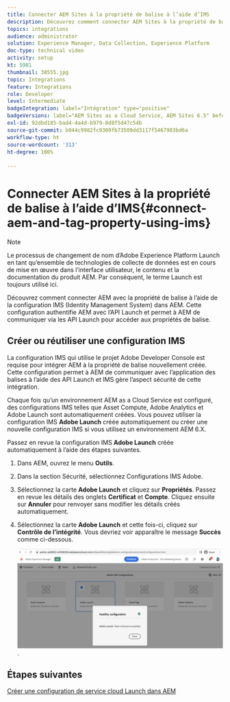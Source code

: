 ```yaml
---
title: Connecter AEM Sites à la propriété de balise à l’aide d’IMS
description: Découvrez comment connecter AEM Sites à la propriété de balise à l’aide de la configuration IMS dans AEM. Cette configuration authentifie AEM avec l’API Launch et permet à AEM de communiquer via les API Launch pour accéder aux propriétés de balise.
topics: integrations
audience: administrator
solution: Experience Manager, Data Collection, Experience Platform
doc-type: technical video
activity: setup
kt: 5981
thumbnail: 38555.jpg
topic: Integrations
feature: Integrations
role: Developer
level: Intermediate
badgeIntegration: label="Intégration" type="positive"
badgeVersions: label="AEM Sites as a Cloud Service, AEM Sites 6.5" before-title="false"
exl-id: 92dbd185-bad4-4a4d-b979-0d8f5d47c54b
source-git-commit: b044c9982fc9309fb73509dd3117f5467903bd6a
workflow-type: ht
source-wordcount: '313'
ht-degree: 100%

---
```


# Connecter AEM Sites à la propriété de balise à l’aide d’IMS{#connect-aem-and-tag-property-using-ims}

>[!NOTE]
>
>Le processus de changement de nom d’Adobe Experience Platform Launch en tant qu’ensemble de technologies de collecte de données est en cours de mise en œuvre dans l’interface utilisateur, le contenu et la documentation du produit AEM. Par conséquent, le terme Launch est toujours utilisé ici.

Découvrez comment connecter AEM avec la propriété de balise à l’aide de la configuration IMS (Identity Management System) dans AEM. Cette configuration authentifie AEM avec l’API Launch et permet à AEM de communiquer via les API Launch pour accéder aux propriétés de balise.

## Créer ou réutiliser une configuration IMS

La configuration IMS qui utilise le projet Adobe Developer Console est requise pour intégrer AEM à la propriété de balise nouvellement créée. Cette configuration permet à AEM de communiquer avec l’application des balises à l’aide des API Launch et IMS gère l’aspect sécurité de cette intégration.

Chaque fois qu’un environnement AEM as a Cloud Service est configuré, des configurations IMS telles que Asset Compute, Adobe Analytics et Adobe Launch sont automatiquement créées. Vous pouvez utiliser la configuration IMS **Adobe Launch** créée automatiquement ou créer une nouvelle configuration IMS si vous utilisez un environnement AEM 6.X.

Passez en revue la configuration IMS **Adobe Launch** créée automatiquement à l’aide des étapes suivantes.

1. Dans AEM, ouvrez le menu **Outils**.

1. Dans la section Sécurité, sélectionnez Configurations IMS Adobe.

1. Sélectionnez la carte **Adobe Launch** et cliquez sur **Propriétés**. Passez en revue les détails des onglets **Certificat** et **Compte**. Cliquez ensuite sur **Annuler** pour renvoyer sans modifier les détails créés automatiquement.

1. Sélectionnez la carte **Adobe Launch** et cette fois-ci, cliquez sur **Contrôle de l’intégrité**. Vous devriez voir apparaître le message **Succès** comme ci-dessous.

   ![Configuration IMS saine d’Adobe Launch](assets/adobe-launch-healthy-ims-config.png).


## Étapes suivantes

[Créer une configuration de service cloud Launch dans AEM](create-aem-launch-cloud-service.md)
